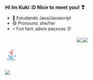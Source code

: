 ### Hi Im Kuki :D Nice to meet you! ❣
- 🌱 Estudando Java/Javascript
- 😄 Pronouns: she/her
- ⚡ Fun fact: adoro paçocas :D

<div align="center">
  <a href="https://github.com/gatinhadev">
  <img height="110em" src="https://github-readme-stats.vercel.app/api?username=gatinhadev&show_icons=true&theme=dark&include_all_commits=true&count_private=true"/>
  <img height="110em" src="https://github-readme-stats.vercel.app/api/top-langs/?username=gatinhadev&layout=compact&langs_count=7&theme=dark"/>
</div>

<div style="display: inline_block"><br>
  <img align="center" alt="Gatinhadev-Jv" height="40" width="40" src="https://raw.githubusercontent.com/devicons/devicon/master/icons/java/java-original.svg" />
   
</div>  
  
  ##
  
 <div>
   <div> 
   <a href="https://twitter.com/lawlietyazaki" target="_blank"><img src="https://img.shields.io/badge/Twitter-1DA1F2?style=for-the-badge&logo=twitter&logoColor=white" target="_blank"></a> 
         
 </div>
   
   ##
   
   
   

